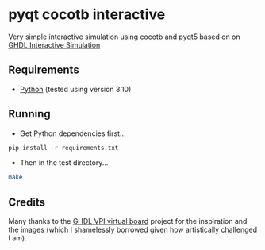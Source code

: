 # pyqt cocotb interactive

Very simple interactive simulation using cocotb and pyqt5 based on on [GHDL Interactive Simulation]

## Requirements
- [Python] (tested using version 3.10)

## Running
- Get Python dependencies first...
```bash
pip install -r requirements.txt
```
- Then in the test directory...
```bash
make
```

## Credits
Many thanks to the [GHDL VPI virtual board] project for the inspiration and the images (which I shamelessly borrowed given how artistically challenged I am).


[GHDL]:                         https://ghdl.github.io/ghdl/about.html
[Cocotb]:                       https://docs.cocotb.org/en/stable/
[GHDL Interactive Simulation]:  https://github.com/chuckb/ghdl-interactive-sim/blob/main/README.md
[GHDL VPI virtual board]:       https://gitlab.ensta-bretagne.fr/bollenth/ghdl-vpi-virtual-board
[GNU Make]:                     https://www.gnu.org/software/make/
[GHDL Simulator]:               https://github.com/ghdl/ghdl
[Python]:                       https://www.python.org/downloads/

